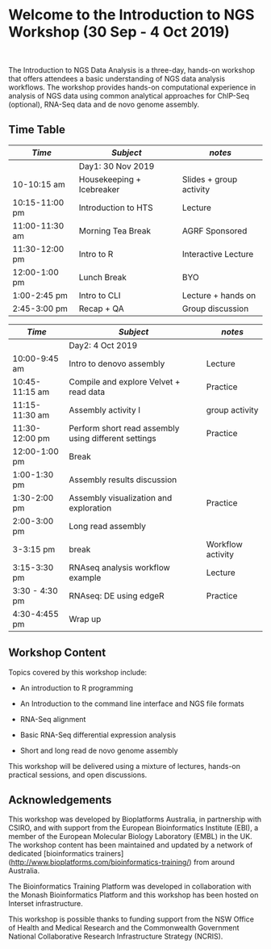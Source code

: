 # Welcome to the Introduction to NGS Workshop (30 Sep - 4 Oct 2019)
<br>

The Introduction to NGS Data Analysis is a three-day, hands-on workshop that offers attendees a basic understanding of NGS data analysis workflows. 
The workshop provides hands-on computational experience in analysis of NGS data using common analytical approaches for ChIP-Seq (optional), RNA-Seq data and de novo genome assembly.

## Time Table

|*Time* |*Subject* |*notes*|
|-----|--------|-----|
||Day1: 30 Nov 2019 |
|10-10:15 am|Housekeeping + Icebreaker|Slides + group activity|
|10:15-11:00 pm|Introduction to HTS|Lecture|  
|11:00-11:30 am|Morning Tea Break|AGRF Sponsored|
|11:30-12:00 pm|Intro to R|Interactive Lecture|
|12:00-1:00 pm|Lunch Break|BYO|
|1:00-2:45 pm|Intro to CLI|Lecture + hands on|
|2:45-3:00 pm|Recap + QA|Group discussion|


|*Time* |*Subject* |*notes*|
|------|-----|----|
||Day2: 4 Oct 2019|
|10:00-9:45 am|Intro to denovo assembly|Lecture |
|10:45-11:15 am|Compile and explore Velvet + read data|Practice
|11:15-11:30 am|Assembly activity I|group activity|
|11:30-12:00 pm|Perform short read assembly using different settings|Practice|
|12:00-1:00 pm|Break|
|1:00-1:30 pm|Assembly results discussion|
|1:30-2:00 pm|Assembly visualization and exploration|Practice|
|2:00-3:00 pm| Long read assembly|
|3-3:15 pm|break|Workflow activity |
|3:15-3:30 pm|RNAseq analysis workflow example|Lecture|
|3:30 - 4:30 pm|RNAseq: DE using edgeR|Practice|
|4:30-4:455 pm|Wrap up| |


## Workshop Content
Topics covered by this workshop include:

* An introduction to R programming

* An Introduction to the command line interface and NGS file formats 

* RNA-Seq alignment  

* Basic RNA-Seq differential expression analysis 

* Short and long read de novo genome assembly 


This workshop will be delivered using a mixture of lectures, hands-on practical sessions, and open discussions.

## Acknowledgements
This workshop was developed by Bioplatforms Australia, in partnership with CSIRO, and with support from the European Bioinformatics Institute (EBI), a member of the European Molecular Biology Laboratory (EMBL) in the UK. The workshop content has been maintained and updated by a network of dedicated [bioinformatics trainers] (http://www.bioplatforms.com/bioinformatics-training/) from around Australia.<br>

The Bioinformatics Training Platform was developed in collaboration with the Monash Bioinformatics Platform and this workshop has been hosted on Interset infrastructure.<br>

This workshop is possible thanks to funding support from the NSW Office of Health and Medical Research and the Commonwealth Government National Collaborative Research Infrastructure Strategy (NCRIS).<br>
